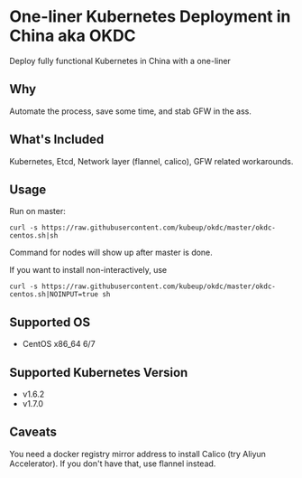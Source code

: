 # One-liner Kubernetes Deployment in China aka OKDC

Deploy fully functional Kubernetes in China with a one-liner

## Why 

Automate the process, save some time, and stab GFW in the ass.

## What's Included

Kubernetes, Etcd, Network layer (flannel, calico), GFW related workarounds.

## Usage

Run on master:

`curl -s https://raw.githubusercontent.com/kubeup/okdc/master/okdc-centos.sh|sh`

Command for nodes will show up after master is done.

If you want to install non-interactively, use

`curl -s https://raw.githubusercontent.com/kubeup/okdc/master/okdc-centos.sh|NOINPUT=true sh`

## Supported OS

- CentOS x86_64 6/7

## Supported Kubernetes Version

- v1.6.2
- v1.7.0

## Caveats

You need a docker registry mirror address to install Calico (try Aliyun Accelerator). 
If you don't have that, use flannel instead.
